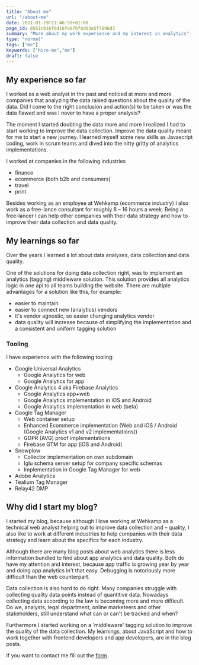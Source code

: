 ```yaml
---
title: "About me"
url: "/about-me"
date: 2021-01-19T21:46:59+01:00
page_id: 8561cb16f6d16fe87bf8d03a5f7696d3
summary: "More about my work experience and my interest in analytics"
type: "normal"
tags: ["me"]
keywords: ["hire-me","me"]
draft: false
---
```


## My experience so far
I worked as a web analyst in the past and noticed at more and more companies that analyzing the data raised questions about the quality of the data. Did I come to the right conclusion and action(s) to be taken or was the data flawed and was I never to have a proper analysis?

The moment I started doubting the data more and more I realized I had to start working to improve the data collection. Improve the data quality meant for me to start a new journey. I learned myself some new skills as Javascript coding, work in scrum teams and dived into the nitty gritty of analytics implementations.

I worked at companies in the following industries

* finance
* ecommerce (both b2b and consumers)
* travel
* print

Besides working as an employee at Wehkamp (ecommerce industry) I also work as a free-lance consultant for roughly 8 – 16 hours a week. Being a free-lancer I can help other companies with their data strategy and how to improve their data collection and data quality.

## My learnings so far
Over the years I learned a lot about data analyses, data collection and data quality.

One of the solutions for doing data collection right, was to implement an analytics (tagging) middleware solution. This solution provides all analytics  logic in one api to all teams building the website. There are multiple advantages for a solution like this, for example:
- easier to maintain
- easier to connect new (analytics) vendors
- it's vendor agnostic, so easier changing analytics vendor
- data quality will increase because of simplifying the implementation and a consistent and uniform tagging solution

### Tooling
I have experience with the following tooling:

- Google Universal Analytics
    - Google Analytics for web
    - Google Analytics for app
- Google Analytics 4 aka Firebase Analytics
    - Google Analytics app+web
    - Google Analytics implementation in iOS and Android
    - Google Analytics implementation in web (beta)
- Google Tag Manager
    - Web container setup
    - Enhanced Ecommerce implementation (Web and iOS / Android (Google Analytics v1 and v2 implementations))
    - GDPR (AVG) proof implementations
    - Firebase GTM for app (iOS and Android)
- Snowplow
    - Collector implementation on own subdomain
    - Iglu schema server setup for company specific schemas
    - Implementation in Google Tag Manager for web
- Adobe Analytics
- Tealium Tag Manager
- Relay42 DMP

## Why did I start my blog?
I started my blog, because although I love working at Wehkamp as a technical web analyst helping out to improve data collection and – quality, I also like to work at different industries to help companies with their data strategy and learn about the specifics for each industry.

Although there are many blog posts about web analytics there is less information bundled to find about app analytics and data quality. Both do have my attention and interest, because app traffic is growing year by year and doing app analytics in't that easy. Debugging is notoriously more difficult than the web counterpart.

Data collection is also hard to do right. Many companies struggle with collecting quality data points instead of quantitive data. Nowadays collecting data according to the law is becoming more and more difficult. Do we, analysts, legal department, online marketeers and other stakeholders, still understand what can or can't be tracked and when?

Furthermore I started working on a 'middleware' tagging solution to improve the quality of the data collection. My learnings, about JavaScript and how to work together with frontend developers and app developers, are in the blog posts.

If you want to contact me fill out the [form](/contact "Contact Form").